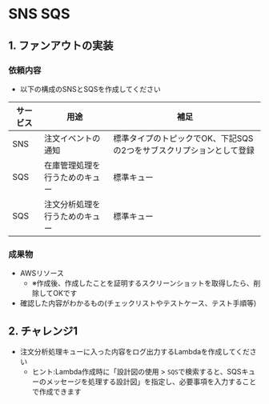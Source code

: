 # SNS SQS

## 1. ファンアウトの実装

### 依頼内容

- 以下の構成のSNSとSQSを作成してください

| サービス  | 用途 | 補足 |  
| ------------- | ------------- | ------------- | 
| SNS  | 注文イベントの通知  | 標準タイプのトピックでOK、下記SQSの2つをサブスクリプションとして登録 | 
| SQS  | 在庫管理処理を行うためのキュー  | 標準キュー | 
| SQS  | 注文分析処理を行うためのキュー | 標準キュー | 

### 成果物
- AWSリソース
  - ※作成後、作成したことを証明するスクリーンショットを取得したら、削除してOKです
- 確認した内容がわかるもの(チェックリストやテストケース、テスト手順等)

## 2. チャレンジ1
- 注文分析処理キューに入った内容をログ出力するLambdaを作成してください
  - ヒント:Lambda作成時に「設計図の使用 > `SQS`で検索すると、SQSキューのメッセージを処理する設計図」を指定し、必要事項を入力することで作成できます
